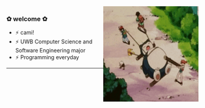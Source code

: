 
<img align="right" width="250" height="250" src="https://github.com/clacy360/clacy360/blob/main/snrlx.gif">

### ✿ welcome ✿
* ⚡ cami!
* ⚡ UWB Computer Science and Software Engineering major  
* ⚡ Programming everyday
---

<!--
![](https://github.com/clacy360/clacy360/blob/main/snrlx.gif)
**clacy360/clacy360** is a ✨ _special_ ✨ repository because its `README.md` (this file) appears on your GitHub profile.

Here are some ideas to get you started:

- 🔭 I’m currently working on ...
- 🌱 I’m currently learning ...
- 👯 I’m looking to collaborate on ...
- 🤔 I’m looking for help with ...
- 💬 Ask me about ...
- 📫 How to reach me: ...
- 😄 Pronouns: ...
- ⚡ Fun fact: ...
-->
